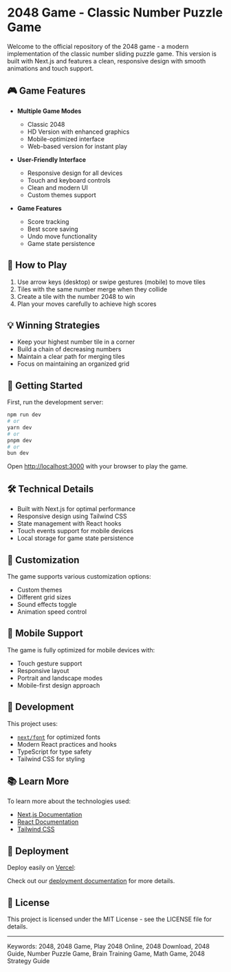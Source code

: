 # 2048 Game - Classic Number Puzzle Game

Welcome to the official repository of the 2048 game - a modern implementation of the classic number sliding puzzle game. This version is built with Next.js and features a clean, responsive design with smooth animations and touch support.

## 🎮 Game Features

- **Multiple Game Modes**
  - Classic 2048
  - HD Version with enhanced graphics
  - Mobile-optimized interface
  - Web-based version for instant play

- **User-Friendly Interface**
  - Responsive design for all devices
  - Touch and keyboard controls
  - Clean and modern UI
  - Custom themes support

- **Game Features**
  - Score tracking
  - Best score saving
  - Undo move functionality
  - Game state persistence

## 🎯 How to Play

1. Use arrow keys (desktop) or swipe gestures (mobile) to move tiles
2. Tiles with the same number merge when they collide
3. Create a tile with the number 2048 to win
4. Plan your moves carefully to achieve high scores

## 💡 Winning Strategies

- Keep your highest number tile in a corner
- Build a chain of decreasing numbers
- Maintain a clear path for merging tiles
- Focus on maintaining an organized grid

## 🚀 Getting Started

First, run the development server:

```bash
npm run dev
# or
yarn dev
# or
pnpm dev
# or
bun dev
```

Open [http://localhost:3000](http://localhost:3000) with your browser to play the game.

## 🛠 Technical Details

- Built with Next.js for optimal performance
- Responsive design using Tailwind CSS
- State management with React hooks
- Touch events support for mobile devices
- Local storage for game state persistence

## 🎨 Customization

The game supports various customization options:
- Custom themes
- Different grid sizes
- Sound effects toggle
- Animation speed control

## 📱 Mobile Support

The game is fully optimized for mobile devices with:
- Touch gesture support
- Responsive layout
- Portrait and landscape modes
- Mobile-first design approach

## 🔧 Development

This project uses:
- [`next/font`](https://nextjs.org/docs/app/building-your-application/optimizing/fonts) for optimized fonts
- Modern React practices and hooks
- TypeScript for type safety
- Tailwind CSS for styling

## 📚 Learn More

To learn more about the technologies used:
- [Next.js Documentation](https://nextjs.org/docs)
- [React Documentation](https://reactjs.org/)
- [Tailwind CSS](https://tailwindcss.com/)

## 🚀 Deployment

Deploy easily on [Vercel](https://vercel.com/new?utm_medium=default-template&filter=next.js&utm_source=create-next-app&utm_campaign=create-next-app-readme):

Check out our [deployment documentation](https://nextjs.org/docs/app/building-your-application/deploying) for more details.

## 📄 License

This project is licensed under the MIT License - see the LICENSE file for details.

---
Keywords: 2048, 2048 Game, Play 2048 Online, 2048 Download, 2048 Guide, Number Puzzle Game, Brain Training Game, Math Game, 2048 Strategy Guide
